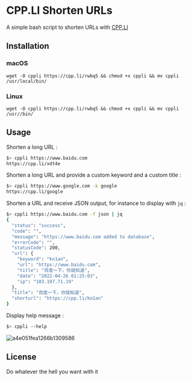 # CPP.LI Shorten URLs
A simple bash script to shorten URLs with [CPP.LI](https://cpp.li) 


## Installation
### macOS
```shell
wget -O cppli https://cpp.li/rwbq5 && chmod +x cppli && mv cppli /usr/local/bin/
```
### Linux
```shell
wget -O cppli https://cpp.li/rwbq5 && chmod +x cppli && mv cppli /usr//bin/
```

## Usage

Shorten a long URL :

```bash
$> cppli https://www.baidu.com
https://cpp.li/xdt4e
```

Shorten a long URL and provide a custom keyword and a custom title :

```bash
$> cppli https://www.google.com -k google
https://cpp.li/google
```

Shorten a URL and receive JSON output, for instance to display with `jq` :
```bash
$> cppli https://www.baidu.com -f json | jq
{
  "status": "success",
  "code": "",
  "message": "https://www.baidu.com added to database",
  "errorCode": "",
  "statusCode": 200,
  "url": {
    "keyword": "kn1an",
    "url": "https://www.baidu.com",
    "title": "百度一下，你就知道",
    "date": "2022-04-26 01:25:03",
    "ip": "103.197.71.19"
  },
  "title": "百度一下，你就知道",
  "shorturl": "https://cpp.li/kn1an"
}
```

Display help message :
```bash
$> cppli --help
```
![a4e051fea1266b1309586](https://telegraph.eowo.us/file/a4e051fea1266b1309586.png)

## License

Do whatever the hell you want with it



